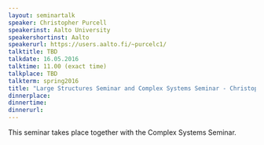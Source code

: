 ```yaml
---
layout: seminartalk
speaker: Christopher Purcell
speakerinst: Aalto University
speakershortinst: Aalto
speakerurl: https://users.aalto.fi/~purcelc1/
talktitle: TBD
talkdate: 16.05.2016
talktime: 11.00 (exact time)
talkplace: TBD
talkterm: spring2016
title: "Large Structures Seminar and Complex Systems Seminar - Christopher Purcell"
dinnerplace: 
dinnertime: 
dinnerurl: 
---
```

This seminar takes place together with the Complex Systems Seminar.
